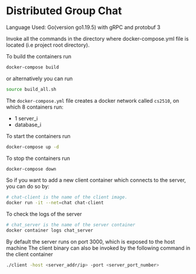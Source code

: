 # Distributed Group Chat

Language Used: Go(version go1.19.5) with gRPC and protobuf 3

Invoke all the commands in the directory where docker-compose.yml file is located (i.e project root directory).

To build the containers run

```bash
docker-compose build
```

or alternatively you can run

```bash
source build_all.sh
```

The `docker-compose.yml` file creates a docker network called `cs2510`, on which 8 containers run:
- 1 server_i
- database_i

To start the containers run

```bash
docker-compose up -d
```

To stop the containers run

```bash
docker-compose down
```

So if you want to add a new client container which connects to the server, you can do so by:

```bash
# chat-client is the name of the client image.
docker run -it --net=chat chat-client
```

To check the logs of the server

```bash
# chat_server is the name of the server container
docker container logs chat_server 
```

By default the server runs on port 3000, which is exposed to the host machine
The client binary can also be invoked by the following command in the client container

```bash
./client -host <server_addr/ip> -port <server_port_number>
```
